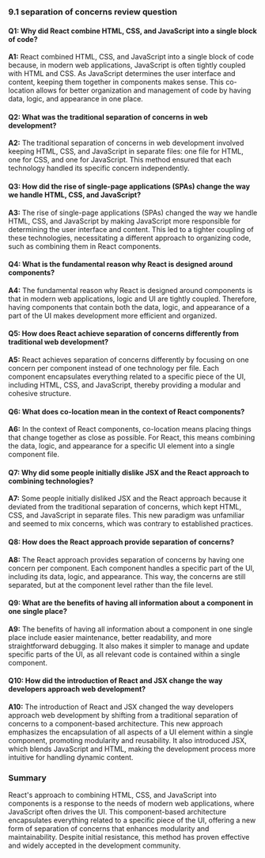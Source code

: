 ### 9.1 separation of concerns review question

#### Q1: Why did React combine HTML, CSS, and JavaScript into a single block of code?

**A1:** React combined HTML, CSS, and JavaScript into a single block of code because, in modern web applications, JavaScript is often tightly coupled with HTML and CSS. As JavaScript determines the user interface and content, keeping them together in components makes sense. This co-location allows for better organization and management of code by having data, logic, and appearance in one place.

#### Q2: What was the traditional separation of concerns in web development?

**A2:** The traditional separation of concerns in web development involved keeping HTML, CSS, and JavaScript in separate files: one file for HTML, one for CSS, and one for JavaScript. This method ensured that each technology handled its specific concern independently.

#### Q3: How did the rise of single-page applications (SPAs) change the way we handle HTML, CSS, and JavaScript?

**A3:** The rise of single-page applications (SPAs) changed the way we handle HTML, CSS, and JavaScript by making JavaScript more responsible for determining the user interface and content. This led to a tighter coupling of these technologies, necessitating a different approach to organizing code, such as combining them in React components.

#### Q4: What is the fundamental reason why React is designed around components?

**A4:** The fundamental reason why React is designed around components is that in modern web applications, logic and UI are tightly coupled. Therefore, having components that contain both the data, logic, and appearance of a part of the UI makes development more efficient and organized.

#### Q5: How does React achieve separation of concerns differently from traditional web development?

**A5:** React achieves separation of concerns differently by focusing on one concern per component instead of one technology per file. Each component encapsulates everything related to a specific piece of the UI, including HTML, CSS, and JavaScript, thereby providing a modular and cohesive structure.

#### Q6: What does co-location mean in the context of React components?

**A6:** In the context of React components, co-location means placing things that change together as close as possible. For React, this means combining the data, logic, and appearance for a specific UI element into a single component file.

#### Q7: Why did some people initially dislike JSX and the React approach to combining technologies?

**A7:** Some people initially disliked JSX and the React approach because it deviated from the traditional separation of concerns, which kept HTML, CSS, and JavaScript in separate files. This new paradigm was unfamiliar and seemed to mix concerns, which was contrary to established practices.

#### Q8: How does the React approach provide separation of concerns?

**A8:** The React approach provides separation of concerns by having one concern per component. Each component handles a specific part of the UI, including its data, logic, and appearance. This way, the concerns are still separated, but at the component level rather than the file level.

#### Q9: What are the benefits of having all information about a component in one single place?

**A9:** The benefits of having all information about a component in one single place include easier maintenance, better readability, and more straightforward debugging. It also makes it simpler to manage and update specific parts of the UI, as all relevant code is contained within a single component.

#### Q10: How did the introduction of React and JSX change the way developers approach web development?

**A10:** The introduction of React and JSX changed the way developers approach web development by shifting from a traditional separation of concerns to a component-based architecture. This new approach emphasizes the encapsulation of all aspects of a UI element within a single component, promoting modularity and reusability. It also introduced JSX, which blends JavaScript and HTML, making the development process more intuitive for handling dynamic content.

### Summary

React's approach to combining HTML, CSS, and JavaScript into components is a response to the needs of modern web applications, where JavaScript often drives the UI. This component-based architecture encapsulates everything related to a specific piece of the UI, offering a new form of separation of concerns that enhances modularity and maintainability. Despite initial resistance, this method has proven effective and widely accepted in the development community.
